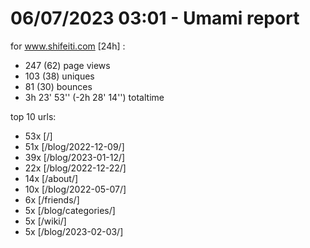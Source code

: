 # 06/07/2023 03:01 - Umami report
for www.shifeiti.com [24h] :

 - 247 (62) page views
 - 103 (38) uniques
 - 81 (30) bounces
 - 3h 23' 53'' (-2h 28' 14'') totaltime


top 10 urls:
 - 53x [/]
 - 51x [/blog/2022-12-09/]
 - 39x [/blog/2023-01-12/]
 - 22x [/blog/2022-12-22/]
 - 14x [/about/]
 - 10x [/blog/2022-05-07/]
 - 6x [/friends/]
 - 5x [/blog/categories/]
 - 5x [/wiki/]
 - 5x [/blog/2023-02-03/]


